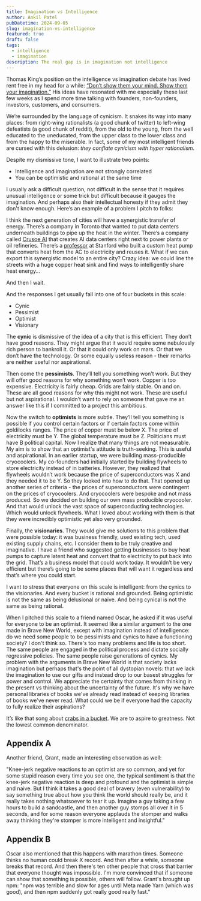 ```yaml
---
title: Imagination vs Intelligence
author: Ankil Patel
pubDatetime: 2024-09-05
slug: imagination-vs-intelligence
featured: true
draft: false
tags:
  - intelligence
  - imagination
description: The real gap is in imagination not intelligence
---
```


Thomas King’s position on the intelligence vs imagination debate has lived rent free in my head for a while: [“Don’t show them your mind. Show them your imagination.”](https://cislit.weebly.com/uploads/2/6/1/1/26116552/the_truth_about_stories_by_thomas_king.pdf) His ideas have resonated with me especially these last few weeks as I spend more time talking with founders, non-founders, investors, customers, and consumers.

We’re surrounded by the language of cynicism. It snakes its way into many places: from right-wing rationalists (a good chunk of twitter) to left-wing defeatists (a good chunk of reddit), from the old to the young, from the well educated to the uneducated, from the upper class to the lower class and from the happy to the miserable. In fact, some of my most intelligent friends are cursed with this delusion: _they conflate cynicism with hyper rationalism_.

Despite my dismissive tone, I want to illustrate two points:

- Intelligence and imagination are not strongly correlated
- You can be optimistic and rational at the same time

I usually ask a difficult question, not difficult in the sense that it requires unusual intelligence or some trick but difficult because it gauges the imagination. And perhaps also their intellectual honesty if they admit they don't know enough. Here’s an example of a problem I pitch to folks:

I think the next generation of cities will have a synergistic transfer of energy. There’s a company in Toronto that wanted to put data centers underneath buildings to pipe up the heat in the winter. There’s a company called [Crusoe AI](https://crusoe.ai/) that creates AI data centers right next to power plants or oil refineries. There’s a [professor](https://www.newyorker.com/news/daily-comment/california-is-showing-how-a-big-state-can-power-itself-without-fossil-fuels) at Stanford who built a custom heat pump that converts heat from the AC to electricity and reuses it. What if we can export this synergistic model to an entire city? Crazy idea: we could line the streets with a huge copper heat sink and find ways to intelligently share heat energy…

And then I wait.

And the responses I get usually fall into one of four buckets in this scale:

- Cynic
- Pessimist
- Optimist
- Visionary

The **cynic** is dismissive of the idea of a city that is this efficient. They don’t have good reasons. They might argue that it would require some nebulously rich person to bankroll it. Or that it could only work on mars. Or that we don’t have the technology. Or some equally useless reason - their remarks are neither useful nor aspirational.

Then come the **pessimists**. They’ll tell you something won’t work. But they will offer good reasons for why something won’t work. Copper is too expensive. Electricity is fairly cheap. Grids are fairly stable. On and on. These are all good reasons for why this might not work. These are useful but not aspirational. I wouldn’t want to rely on someone that gave me an answer like this if I committed to a project this ambitious.

Now the switch to **optimists** is more subtle. They’ll tell you something is possible if you control certain factors or if certain factors come within goldilocks ranges. The price of copper must be below X. The price of electricity must be Y. The global temperature must be Z. Politicians must have B political capital. Now I realize that many things are not measurable. My aim is to show that an optimist's attitude is truth-seeking. This is useful and aspirational. In an earlier startup, we were building mass-producible cryocoolers. My co-founders had initially started by building flywheels to store electricity instead of in batteries. However, they realized that flywheels wouldn’t work because the price of superconductors was X and they needed it to be Y. So they looked into how to do that. That opened up another series of criteria - the prices of superconductors were contingent on the prices of cryocoolers. And cryocoolers were bespoke and not mass produced. So we decided on building our own mass producible cryocooler. And that would unlock the vast space of superconducting technologies. Which would unlock flywheels. What I loved about working with them is that they were incredibly optimistic yet also very grounded.

Finally, the **visionaries**. They would give me solutions to this problem that were possible today: it was business friendly, used existing tech, used existing supply chains, etc. I consider them to be truly creative and imaginative. I have a friend who suggested getting businesses to buy heat pumps to capture latent heat and convert that to electricity to put back into the grid. That’s a business model that could work today. It wouldn’t be very efficient but there’s going to be some places that will want it regardless and that’s where you could start.

I want to stress that everyone on this scale is intelligent: from the cynics to the visionaries. And every bucket is rational and grounded. Being optimistic is not the same as being delusional or naive. And being cynical is not the same as being rational.

When I pitched this scale to a friend named Oscar, he asked if it was useful for everyone to be an optimist. It seemed like a similar argument to the one made in Brave New World, except with imagination instead of intelligence: do we need some people to be pessimists and cynics to have a functioning society? I don't think so. There's too many problems and life is too short. The same people are engaged in the political process and dictate socially regressive policies. The same people raise generations of cynics. My problem with the arguments in Brave New World is that society lacks imagination but perhaps that's the point of all dystopian novels: that we lack the imagination to use our gifts and instead drop to our basest struggles for power and control. We appreciate the certainty that comes from thinking in the present vs thinking about the uncertainty of the future. It's why we have personal libraries of books we've already read instead of keeping libraries of books we've never read. What could we be if everyone had the capacity to fully realize their aspirations?

It’s like that song about [crabs in a bucket](https://en.wikipedia.org/wiki/Crab_mentality). We are to aspire to greatness. Not the lowest common denominator.

## Appendix A

Another friend, Grant, made an interesting observation as well:

"Knee-jerk negative reactions to an optimist are so common, and yet for some stupid reason every time you see one, the typical sentiment is that the knee-jerk negative reaction is deep and profound and the optimist is simple and naive.
But I think it takes a good deal of bravery (even vulnerability) to say something true about how you think the world should really be, and it really takes nothing whatsoever to tear it up.
Imagine a guy taking a few hours to build a sandcastle, and then another guy stomps all over it in 5 seconds, and for some reason everyone applauds the stomper and walks away thinking they're stomper is more intelligent and insightful."

## Appendix B

Oscar also mentioned that this happens with marathon times. Someone thinks no human could break X record. And then after a while, someone breaks that record. And then there's ten other people that cross that barrier that everyone thought was impossible. I'm more convinced that if someone can show that something is possible, others will follow. Grant's brought up npm: "npm was terrible and slow for ages until Meta made Yarn (which was good), and then npm suddenly got really good really fast."
